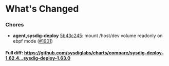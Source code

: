 # What's Changed

### Chores
- **agent,sysdig-deploy** [5b43c245](https://github.com/sysdiglabs/charts/commit/5b43c245a82bbddb3b58b1c63d69b846686f1a17): mount /host/dev volume readonly on ebpf mode ([#1901](https://github.com/sysdiglabs/charts/issues/1901))
#### Full diff: https://github.com/sysdiglabs/charts/compare/sysdig-deploy-1.62.4...sysdig-deploy-1.63.0
